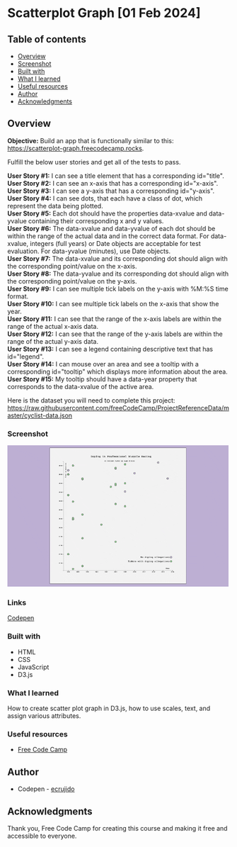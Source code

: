 # Scatterplot Graph [01 Feb 2024]

## Table of contents

  - [Overview](#overview)
  - [Screenshot](#screenshot)
  - [Built with](#built-with)
  - [What I learned](#what-i-learned)
  - [Useful resources](#useful-resources)
  - [Author](#author)
  - [Acknowledgments](#acknowledgments)

## Overview

**Objective:** Build an app that is functionally similar to this: https://scatterplot-graph.freecodecamp.rocks.

Fulfill the below user stories and get all of the tests to pass. 

**User Story #1:** I can see a title element that has a corresponding id="title". <br>
**User Story #2:** I can see an x-axis that has a corresponding id="x-axis". <br>
**User Story #3:** I can see a y-axis that has a corresponding id="y-axis". <br>
**User Story #4:** I can see dots, that each have a class of dot, which represent the data being plotted. <br>
**User Story #5:** Each dot should have the properties data-xvalue and data-yvalue containing their corresponding x and y values. <br>
**User Story #6:** The data-xvalue and data-yvalue of each dot should be within the range of the actual data and in the correct data format. For data-xvalue, integers (full years) or Date objects are acceptable for test evaluation. For data-yvalue (minutes), use Date objects. <br>
**User Story #7:** The data-xvalue and its corresponding dot should align with the corresponding point/value on the x-axis. <br>
**User Story #8:** The data-yvalue and its corresponding dot should align with the corresponding point/value on the y-axis. <br>
**User Story #9:** I can see multiple tick labels on the y-axis with %M:%S time format. <br>
**User Story #10:** I can see multiple tick labels on the x-axis that show the year. <br>
**User Story #11:** I can see that the range of the x-axis labels are within the range of the actual x-axis data. <br>
**User Story #12:** I can see that the range of the y-axis labels are within the range of the actual y-axis data. <br>
**User Story #13:** I can see a legend containing descriptive text that has id="legend". <br>
**User Story #14:** I can mouse over an area and see a tooltip with a corresponding id="tooltip" which displays more information about the area. <br>
**User Story #15:** My tooltip should have a data-year property that corresponds to the data-xvalue of the active area. <br>

Here is the dataset you will need to complete this project: https://raw.githubusercontent.com/freeCodeCamp/ProjectReferenceData/master/cyclist-data.json

### Screenshot

![Gif of the project](./gif_scatter-plot.gif)

### Links

[Codepen](https://codepen.io/ecrujido/pen/qBvxvyr)

### Built with

- HTML
- CSS
- JavaScript
- D3.js

### What I learned

How to create scatter plot graph in D3.js, how to use scales, text, and assign various attributes.

### Useful resources

- [Free Code Camp](https://www.freecodecamp.org/learn)

## Author

- Codepen - [ecrujido](https://codepen.io/ecrujido/)

## Acknowledgments

Thank you, Free Code Camp for creating this course and making it free and accessible to everyone.


